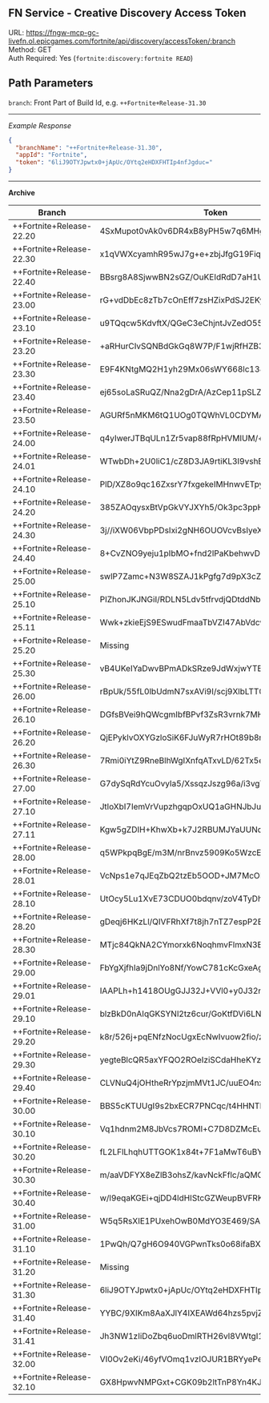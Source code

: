## FN Service - Creative Discovery Access Token

URL: https://fngw-mcp-gc-livefn.ol.epicgames.com/fortnite/api/discovery/accessToken/:branch \
Method: GET \
Auth Required: Yes (`fortnite:discovery:fortnite READ`)

## Path Parameters

`branch`: Front Part of Build Id, e.g. `++Fortnite+Release-31.30`

---

_Example Response_

```json
{
  "branchName": "++Fortnite+Release-31.30",
  "appId": "Fortnite",
  "token": "6liJ9OTYJpwtx0+jApUc/OYtq2eHDXFHTIp4nfJgduc="
}
```

---

**Archive**

| Branch                   | Token                                        | Source |
| ------------------------ | -------------------------------------------- | ------ |
| ++Fortnite+Release-22.20 | 4SxMupot0vAk0v6DR4xB8yPH5w7q6MHglkBDtJ0r4g0= | Lele   |
| ++Fortnite+Release-22.30 | x1qVWXcyamhR95wJ7g+e+zbjJfgG19FiqthlmsVN2G4= | Lele   |
| ++Fortnite+Release-22.40 | BBsrg8A8SjwwBN2sGZ/OuKEIdRdD7aH1UNUT3qk4zys= | YLSDev |
| ++Fortnite+Release-23.00 | rG+vdDbEc8zTb7cOnEff7zsHZixPdSJ2EKyI81kmGb4= | Lele   |
| ++Fortnite+Release-23.10 | u9TQqcw5KdvftX/QGeC3eChjntJvZedO55wAZeCW3Yg= | Lele   |
| ++Fortnite+Release-23.20 | +aRHurCIvSQNBdGkGq8W7P/F1wjRfHZB3mPuDiFCddo= | YLSDev |
| ++Fortnite+Release-23.30 | E9F4KNtgMQ2H1yh29Mx06sWY668lc138RjHWCFMln9c= | Lele   |
| ++Fortnite+Release-23.40 | ej65soLaSRuQZ/Nna2gDrA/AzCep11pSLZ6MI8k438k= | Lele   |
| ++Fortnite+Release-23.50 | AGURf5nMKM6tQ1UOg0TQWhVL0CDYMASflh3QOqcUFcI= | Lele   |
| ++Fortnite+Release-24.00 | q4yIwerJTBqULn1Zr5vap88fRpHVMIUM/+gnqMSuVp4= | Lele   |
| ++Fortnite+Release-24.01 | WTwbDh+2U0liC1/cZ8D3JA9rtiKL3I9vshEAuRkQVoE= | Lele   |
| ++Fortnite+Release-24.10 | PlD/XZ8o9qc16ZxsrY7fxgekeIMHnwvETpyaAvmu0JY= | Lele   |
| ++Fortnite+Release-24.20 | 385ZAOqysxBtVpGkVYJXYh5/Ok3pc3ppH0VtHLaxxjk= | Lele   |
| ++Fortnite+Release-24.30 | 3j//iXW06VbpPDsIxi2gNH6OUOVcvBsIyeX0ALbRaOg= | Lele   |
| ++Fortnite+Release-24.40 | 8+CvZNO9yeju1pIbMO+fnd2lPaKbehwvDklVVOsT8YI= | Lele   |
| ++Fortnite+Release-25.00 | swlP7Zamc+N3W8SZAJ1kPgfg7d9pX3cZXqF+dElYCiw= | Lele   |
| ++Fortnite+Release-25.10 | PIZhonJKJNGiI/RDLN5Ldv5tfrvdjQDtddNbJULSwBg= | Lele   |
| ++Fortnite+Release-25.11 | Wwk+zkieEjS9ESwudFmaaTbVZI47AbVdcwbUAW11LPI= | Lele   |
| ++Fortnite+Release-25.20 | Missing                                      |        |
| ++Fortnite+Release-25.30 | vB4UKeIYaDwvBPmADkSRze9JdWxjwYTBJWtzGYG/mWw= | Lele   |
| ++Fortnite+Release-26.00 | rBpUk/55fL0lbUdmN7sxAVi9I/scj9XlbLTT0IMyD4U= | Lele   |
| ++Fortnite+Release-26.10 | DGfsBVei9hQWcgmIbfBPvf3ZsR3vrnk7MHB9+xvvxrw= | Lele   |
| ++Fortnite+Release-26.20 | QjEPyklvOXYGzloSiK6FJuWyR7rHOt89b8rij63qk90= | Lele   |
| ++Fortnite+Release-26.30 | 7Rmi0iYtZ9RneBlhWgIXnfqATxvLD/62Tx5eHRhEBhA= | Lele   |
| ++Fortnite+Release-27.00 | G7dySqRdYcuOvyIa5/XssqzJszg96a/i3vgY9l83R8U= | Lele   |
| ++Fortnite+Release-27.10 | JtloXbI7IemVrVupzhgqpOxUQ1aGHNJbJulU4w8AO+4= | Lele   |
| ++Fortnite+Release-27.11 | Kgw5gZDIH+KhwXb+k7J2RBUMJYaUUNqPhGWVl44VMsg= | Lele   |
| ++Fortnite+Release-28.00 | q5WPkpqBgE/m3M/nrBnvz5909Ko5WzcEeCUaxhCYfIg= | Anto   |
| ++Fortnite+Release-28.01 | VcNps1e7qJEqZbQ2tzEb5OOD+JM7McOPu7H4hyap6PE= | Lele   |
| ++Fortnite+Release-28.10 | UtOcy5Lu1XvE73CDUO0bdqnv/zoV4TyDhSPIwGpwGv0= | Lele   |
| ++Fortnite+Release-28.20 | gDeqj6HKzLl/QIVFRhXf7t8jh7nTZ7espP2EERWGUdg= | Squark |
| ++Fortnite+Release-28.30 | MTjc84QkNA2CYmorxk6NoqhmvFlmxN3E8g1CC3Wip88= | Lele   |
| ++Fortnite+Release-29.00 | FbYgXjfhIa9jDnlYo8Nf/YowC781cKcGxeAgI3CpNXE= | Lele   |
| ++Fortnite+Release-29.01 | IAAPLh+h1418OUgGJJ32J+VVl0+y0J32n2sG+txMBzg= | Lele   |
| ++Fortnite+Release-29.10 | blzBkD0nAIqGKSYNl2tz6cur/GoKtfDVi6LN4YX/P4s= | Lele   |
| ++Fortnite+Release-29.20 | k8r/526j+pqENfzNocUgxEcNwIvuow2fio/zyusznLI= | Lele   |
| ++Fortnite+Release-29.30 | yegteBlcQR5axYFQO2ROeIziSCdaHheKYz7BI1ZNucE= | Lele   |
| ++Fortnite+Release-29.40 | CLVNuQ4jOHtheRrYpzjmMVt1JC/uuEO4nxaypBcv3o8= | Lele   |
| ++Fortnite+Release-30.00 | BBS5cKTUUgI9s2bxECR7PNCqc/t4HHNThK1KbGcSFCg= | Lele   |
| ++Fortnite+Release-30.10 | Vq1hdnm2M8JbVcs7ROMl+C7D8DZMcEuARpAC88XzkiQ= | Lele   |
| ++Fortnite+Release-30.20 | fL2LFlLhqhUTTGOK1x84t+7F1aMwT6uBYBJ+2McAzaY= | Lele   |
| ++Fortnite+Release-30.30 | m/aaVDFYX8eZlB3ohsZ/kavNckFflc/aQMOTNDA/KXo= | Lele   |
| ++Fortnite+Release-30.40 | w/l9eqaKGEi+qjDD4ldHIStcGZWeupBVFRKopauxGUk= | Lele   |
| ++Fortnite+Release-31.00 | W5q5RsXIE1PUxehOwB0MdYO3E469/SAl6IPziwOxl30= | Lele   |
| ++Fortnite+Release-31.10 | 1PwQh/Q7gH6O940VGPwnTks0o68ifaBXDIsRoac/FjE= | Lele   |
| ++Fortnite+Release-31.20 | Missing                                      |        |
| ++Fortnite+Release-31.30 | 6liJ9OTYJpwtx0+jApUc/OYtq2eHDXFHTIp4nfJgduc= | Lele   |
| ++Fortnite+Release-31.40 | YYBC/9XIKm8AaXJlY4IXEAWd64hzs5pvjZrtE7CnwSg= | Lele   |
| ++Fortnite+Release-31.41 | Jh3NW1zIiDoZbq6uoDmlRTH26vl8VWtgI168IfI1gI0= | Lele   |
| ++Fortnite+Release-32.00 | VI0Ov2eKi/46yfVOmq1vzIOJUR1BRYyePelO0wgS8Zk= | Lele   |
| ++Fortnite+Release-32.10 | GX8HpwvNMPGxt+CGK09b2ltTnP8Yn4KJt7mb6RITTtQ= | Lele   |
